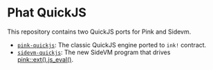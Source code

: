 # Phat QuickJS

This repository contains two QuickJS ports for Pink and Sidevm.

- [`pink-quickjs`](./pink-quickjs/): The classic QuickJS engine ported to `ink!` contract.
- [`sidevm-quickjs`](./sidevm-quickjs/): The new SideVM program that drives [pink::ext().js_eval()](https://docs.rs/pink/latest/pink_extension/chain_extension/trait.PinkExtBackend.html#tymethod.js_eval).
